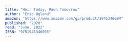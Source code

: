 ```yaml
---
title: "Heir Today, Pawn Tomorrow"
author: "Eric Ugland"
amazon: "https://www.amazon.com/gp/product/1945346094"
published: "2020"
read: "June, 2022"
ISBN: "9781945346095"
---
```

